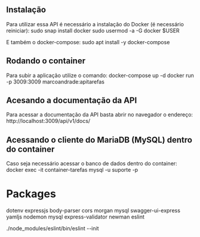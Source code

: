 ## Instalação
Para utilizar essa API é necessário a instalação do Docker (é necessário reiniciar):
sudo snap install docker
sudo usermod -a -G docker $USER

E também o docker-compose:
sudo apt install -y docker-compose

## Rodando o container
Para subir a aplicação utilize o comando:
docker-compose up -d
docker run -p 3009:3009 marcoandrade:apitarefas

## Acesando a documentação da API
Para acessar a documentação da API basta abrir no navegador o endereço:
http://localhost:3009/api/v1/docs/

## Acessando o cliente do MariaDB (MySQL) dentro do container
Caso seja necessário acessar o banco de dados dentro do container:
docker exec -it container-tarefas mysql -u suporte -p


# Packages
dotenv
expressjs
body-parser
cors
morgan
mysql
swagger-ui-express
yamljs
nodemon
mysql
express-validator
newman
eslint

./node_modules/eslint/bin/eslint --init
